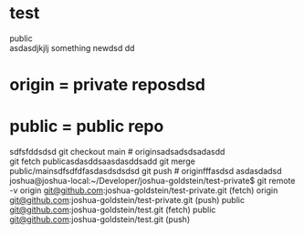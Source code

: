 # test
public   
asdasdjkjlj
something newdsd
dd
# origin = private reposdsd
# public = public repo
 sdfsfddsdsd
git checkout main # originsadsadsdsadasdd   
git fetch publicasdasddsaasdasddsadd
git merge public/mainsdfsdfdfasdasdsdsdsd
git push # originfffasdsd
asdasdadsd
joshua@joshua-local:~/Developer/joshua-goldstein/test-private$ git remote -v
origin	git@github.com:joshua-goldstein/test-private.git (fetch)
origin	git@github.com:joshua-goldstein/test-private.git (push)
public	git@github.com:joshua-goldstein/test.git (fetch)
public	git@github.com:joshua-goldstein/test.git (push)

